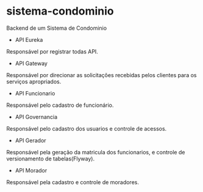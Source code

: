 # sistema-condominio
Backend de um Sistema de Condominio

 - API Eureka 
 
  Responsável por registrar todas API.
  
 - API Gateway
 
  Responsável por direcionar as solicitações recebidas pelos clientes para os serviços apropriados.
  
 - API Funcionario
 
  Responsável pelo cadastro de funcionário.

 - API Governancia
 
  Responsável pelo cadastro dos usuarios e controle de acessos.

 - API Gerador
 
  Responsável pela geração da matricula dos funcionarios, e controle de versionamento de tabelas(Flyway).

 - API Morador
 
  Responsável pela cadastro e controle de moradores.
